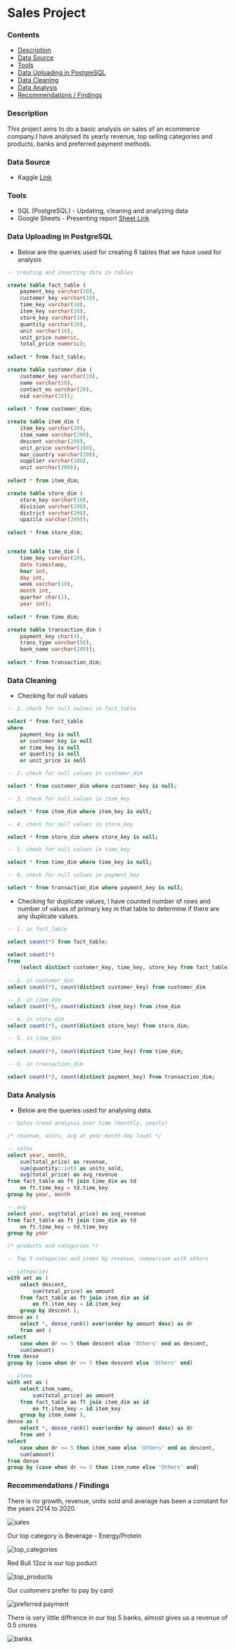 # Sales Project

### Contents
- [Description](#Description)
- [Data Source](#Data-Source)
- [Tools](#Tools)
- [Data Uploading in PostgreSQL](#Data-Uploading-in-PostgreSQL)
- [Data Cleaning](#Data-Cleaning)
- [Data Analysis](#Data-Analysis)
- [Recommendations / Findings](#Recommendations--Findings)

### Description

This project aims to do a basic analysis on sales of an ecommerce company.I have analysed its yearly revenue, top selling categories and products, banks and preferred payment methods. 

### Data Source
-  Kaggle [Link](https://www.kaggle.com/datasets/mmohaiminulislam/ecommerce-data-analysis)

### Tools
- SQL (PostgreSQL) - Updating, cleaning and analyzing data
- Google Sheets - Presenting report [Sheet Link](https://docs.google.com/spreadsheets/d/1RD8amgf98O40_lbTmLqcBZX6MZahbqNT_aFWPCENHL0/edit?gid=0#gid=0)

### Data Uploading in PostgreSQL

- Below are the queries used for creating 6 tables that we have used for analysis

```sql
-- creating and inserting data in tables

create table fact_table (
	payment_key varchar(10),
	customer_key varchar(10),
	time_key varchar(10),
	item_key varchar(10),
	store_key varchar(10),
	quantity varchar(10),
	unit varchar(10),
	unit_price numeric,
	total_price numeric);
 
select * from fact_table;

create table customer_dim (
	customer_key varchar(10),
	name varchar(50),
	contact_no varchar(20),
	nid varchar(20));
	
select * from customer_dim;

create table item_dim (
	item_key varchar(20),
	item_name varchar(200),
	descent varchar(200),
	unit_price varchar(200),
	man_country varchar(200),
	supplier varchar(200),
	unit varchar(200));
	
select * from item_dim;

create table store_dim (
	store_key varchar(10),
	division varchar(200),
	district varchar(200),
	upazila varchar(200));
	
select * from store_dim;


create table time_dim (
	time_key varchar(10),
	date timestamp,
	hour int,
	day int,
	week varchar(10),
	month int,
	quarter char(2),
	year int);
	
select * from time_dim;

create table transaction_dim (
	payment_key char(4),
	trans_type varchar(50),
	bank_name varchar(200));
	
select * from transaction_dim;
```

### Data Cleaning 

- Checking for null values

```sql
-- 1. check for null values in fact_table

select * from fact_table
where 
	payment_key is null
	or customer_key is null
	or time_key is null
	or quantity is null
	or unit_price is null

-- 2. check for null values in customer_dim

select * from customer_dim where customer_key is null;

-- 3. check for null values in item_key

select * from item_dim where item_key is null;

-- 4. check for null values in store_key

select * from store_dim where store_key is null;

-- 5. check for null values in time_key

select * from time_dim where time_key is null;

-- 6. check for null values in payment_key

select * from transaction_dim where payment_key is null;
```

- Checking for duplicate values, I have counted number of rows and number of values of primary key in that table to determine if there are any duplicate values.

```sql
-- 1. in fact_table

select count(*) from fact_table;

select count(*)
from
	(select distinct customer_key, time_key, store_key from fact_table) as x
 
-- 2. in customer_dim
select count(*), count(distinct customer_key) from customer_dim

-- 3. in item_dim
select count(*), count(distinct item_key) from item_dim

-- 4. in store_dim
select count(*), count(distinct store_key) from store_dim;

-- 5. in time_dim
					   
select count(*), count(distinct time_key) from time_dim;

-- 6. in transaction_dim

select count(*), count(distinct payment_key) from transaction_dim; 
```

### Data Analysis

- Below are the queries used for analysing data. 

```sql
-- Sales trend analysis over time (monthly, yearly) 

/* revenue, units, avg at year-month-day level */

-- sales 
select year, month, 
	sum(total_price) as revenue,
	sum(quantity::int) as units_sold,
	avg(total_price) as avg_revenue
from fact_table as ft join time_dim as td
	on ft.time_key = td.time_key
group by year, month

-- avg
select year, avg(total_price) as avg_revenue
from fact_table as ft join time_dim as td
	on ft.time_key = td.time_key
group by year

/* products and categories */

-- Top 5 categories and items by revenue, comparison with others

-- categories
with amt as ( 
	select descent,
		sum(total_price) as amount
	from fact_table as ft join item_dim as id
		on ft.item_key = id.item_key
	group by descent ),
dense as ( 
	select *, dense_rank() over(order by amount desc) as dr
	from amt )
select 
	case when dr <= 5 then descent else 'Others' end as descent,
	sum(amount)
from dense
group by (case when dr <= 5 then descent else 'Others' end)

-- items
with amt as ( 
	select item_name,
		sum(total_price) as amount
	from fact_table as ft join item_dim as id
		on ft.item_key = id.item_key
	group by item_name ),
dense as ( 
	select *, dense_rank() over(order by amount desc) as dr
	from amt )
select 
	case when dr <= 5 then item_name else 'Others' end as descent,
	sum(amount)
from dense
group by (case when dr <= 5 then item_name else 'Others' end)
```

### Recommendations / Findings

There is no growth, revenue, units sold and average has been a constant for the years 2014 to 2020.

![sales](https://github.com/user-attachments/assets/6223a6ea-9cb4-4d1e-b972-b5b93b9465d6)

Our top category is Beverage - Energy/Protein

![top_categories](https://github.com/user-attachments/assets/5e336ea6-7894-43d3-912c-bd1f0c9264e4)

Red Bull 12oz is our top poduct

![top_products](https://github.com/user-attachments/assets/c001d237-7ef1-4931-a2be-698dca82387e)

Our customers prefer to pay by card

![preferred payment](https://github.com/user-attachments/assets/b63a3cb7-719c-40b0-8c5f-a2c0a84d96c5)

There is very little diffrence in our top 5 banks, almost gives us a revenue of 0.5 crores

![banks](https://github.com/user-attachments/assets/18f54bff-de39-4b87-87ad-a712fdb36e7b)



